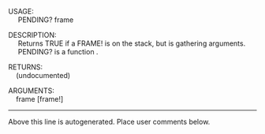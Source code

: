 USAGE:  
&nbsp;&nbsp;&nbsp;&nbsp;&nbsp;PENDING?&nbsp;frame&nbsp;  
  
DESCRIPTION:  
&nbsp;&nbsp;&nbsp;&nbsp;&nbsp;Returns&nbsp;TRUE&nbsp;if&nbsp;a&nbsp;FRAME!&nbsp;is&nbsp;on&nbsp;the&nbsp;stack,&nbsp;but&nbsp;is&nbsp;gathering&nbsp;arguments.  
&nbsp;&nbsp;&nbsp;&nbsp;&nbsp;PENDING?&nbsp;is&nbsp;a&nbsp;function&nbsp;.  
  
RETURNS:  
&nbsp;&nbsp;&nbsp;&nbsp;(undocumented)  
  
ARGUMENTS:  
&nbsp;&nbsp;&nbsp;&nbsp;frame&nbsp;[frame!]  
___
Above this line is autogenerated. Place user comments below.